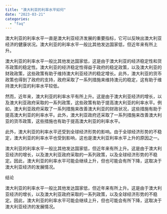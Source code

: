 ```yaml
---
title: "澳大利亚的利率水平如何"
date: "2023-03-21"
categories: 
  - "faq"
---
```


澳大利亚的利率水平一直是澳大利亚经济发展的重要指标，它可以反映出澳大利亚经济的健康状况。澳大利亚的利率水平一般比其他发达国家低，但近年来有所上升。

澳大利亚的利率水平一般比其他发达国家低，这是由于澳大利亚的经济稳定性和货币政策的稳定性。澳大利亚的经济稳定性得益于政府的稳定政策，以及澳大利亚的财政政策，这些政策有助于维持澳大利亚经济的稳定增长。此外，澳大利亚的货币政策也得到了政府的支持，政府采取了一系列措施来维持澳元的稳定，这有助于维持澳大利亚的利率水平较低。

然而，近年来，澳大利亚的利率水平有所上升。这是由于澳大利亚经济的增长，以及澳大利亚政府采取的一系列政策，这些政策有助于提高澳大利亚的利率水平。例如，澳大利亚政府采取了一系列措施来改善澳大利亚的财政状况，这些措施有助于提高澳大利亚的利率水平。此外，澳大利亚政府还采取了一系列措施来改善澳大利亚的货币政策，这些措施也有助于提高澳大利亚的利率水平。

此外，澳大利亚的利率水平还受到全球经济形势的影响。由于全球经济形势的不稳定，澳大利亚的利率水平也受到影响，这也是澳大利亚利率水平上升的原因之一。

澳大利亚的利率水平一般比其他发达国家低，但近年来有所上升。这是由于澳大利亚经济的增长，以及澳大利亚政府采取的一系列政策，以及全球经济形势的不稳定。因此，澳大利亚的利率水平可能会继续上升，但也可能会有所下降，这取决于澳大利亚经济的发展情况。

结论

澳大利亚的利率水平一般比其他发达国家低，但近年来有所上升。这是由于澳大利亚经济的增长，以及澳大利亚政府采取的一系列政策，以及全球经济形势的不稳定。因此，澳大利亚的利率水平可能会继续上升，但也可能会有所下降，这取决于澳大利亚经济的发展情况。
